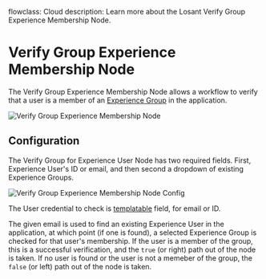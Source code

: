 flowclass: Cloud
description: Learn more about the Losant Verify Group Experience Membership Node.

# Verify Group Experience Membership Node

The Verify Group Experience Membership Node allows a workflow to verify that a user is a member of an [Experience Group](/experiences/groups/) in the application.

![Verify Group Experience Membership Node](/images/workflows/experience/verify-group-node.png "Verify Group Experience Membership Node")

## Configuration

The Verify Group for Experience User Node has two required fields. First, Experience User's ID or email, and then second a dropdown of existing Experience Groups.

![Verify Group Experience Membership Node Config](/images/workflows/experience/verify-group-node-config.png "Verify Group Experience Membership Node Config")

The User credential to check is [templatable](/workflows/accessing-payload-data/#string-templates) field, for email or ID.

The given email is used to find an existing Experience User in the application, at which point (if one is found), a selected Experience Group is checked for that user's membership. If the user is a member of the group, this is a successful verification, and the `true` (or right) path out of the node is taken. If no user is found or the user is not a memeber of the group, the `false` (or left) path out of the node is taken.
